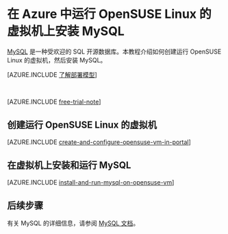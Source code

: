 <properties
	pageTitle="在 Windows Azure 中运行 OpenSUSE Linux 的 VM 上安装 MySQL"
	description="了解如何在 Azure 中的虚拟机上安装 MySQL。"
	services="virtual-machines"
	documentationCenter=""
	authors="cynthn"
	manager="timlt"
	editor=""
	tags="azure-service-management"/>

<tags
	ms.service="virtual-machines"
	ms.date="08/31/2015"
	wacn.date="12/17/2015"/>

# 在 Azure 中运行 OpenSUSE Linux 的虚拟机上安装 MySQL

[MySQL][MySQL] 是一种受欢迎的 SQL 开源数据库。本教程介绍如何创建运行 OpenSUSE Linux 的虚拟机，然后安装 MySQL。

[AZURE.INCLUDE [了解部署模型](../includes/learn-about-deployment-models-classic-include.md)]


<br>


[AZURE.INCLUDE [free-trial-note](../includes/create-account-note.md)]

## 创建运行 OpenSUSE Linux 的虚拟机

[AZURE.INCLUDE [create-and-configure-opensuse-vm-in-portal](../includes/create-and-configure-opensuse-vm-in-portal.md)]

## 在虚拟机上安装和运行 MySQL

[AZURE.INCLUDE [install-and-run-mysql-on-opensuse-vm](../includes/install-and-run-mysql-on-opensuse-vm.md)]

## 后续步骤
有关 MySQL 的详细信息，请参阅 [MySQL 文档][MySQLDocs]。

[MySQLDocs]: http://dev.mysql.com/doc/index-topic.html
[MySQL]: http://www.mysql.com

<!---HONumber=Mooncake_1207_2015-->